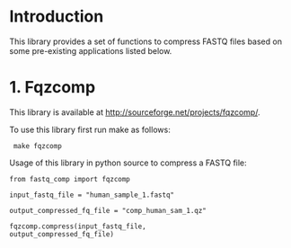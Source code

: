 # Introduction

This library provides a set of functions to compress FASTQ files based on some pre-existing applications listed below.

# 1. Fqzcomp 
This library is available at http://sourceforge.net/projects/fqzcomp/. 

To use this library first run make as follows:

<code> make fqzcomp</code>

Usage of this library in python source to compress a FASTQ file:

<code>from fastq_comp import fqzcomp</code>

<code>input_fastq_file = "human_sample_1.fastq"</code>

<code>output_compressed_fq_file = "comp_human_sam_1.qz"</code>

<code>fqzcomp.compress(input_fastq_file, output_compressed_fq_file)</code>